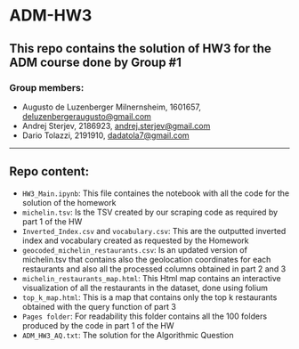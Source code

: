 # ADM-HW3

## This repo contains the solution of HW3 for the ADM course done by Group #1

### Group members: 
- Augusto de Luzenberger Milnernsheim, 1601657, deluzenbergeraugusto@gmail.com
- Andrej Sterjev, 2186923, andrej.sterjev@gmail.com
- Dario Tolazzi, 2191910, dadatola7@gmail.com
---
## Repo content:

- `HW3_Main.ipynb`: This file containes the notebook with all the code for the solution of the homework
- `michelin.tsv`: Is the TSV created by our scraping code as required by part 1 of the HW
- `Inverted_Index.csv` and `vocabulary.csv`: This are the outputted inverted index and vocabulary created as requested by the Homework
- `geocoded_michelin_restaurants.csv`: Is an updated version of michelin.tsv that contains also the geolocation coordinates for each restaurants and also all the processed columns obtained in part 2 and 3
- `michelin_restaurants_map.html`: This Html map contains an interactive visualization of all the restaurants in the dataset, done using folium
- `top_k_map.html`: This is a map that contains only the top k restaurants obtained with the query function of part 3
- `Pages folder`: For readability this folder contains all the 100 folders produced by the code in part 1 of the HW
- `ADM_HW3_AQ.txt`: The solution for the Algorithmic Question
